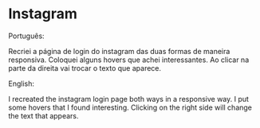 # Instagram

Português:

Recriei a página de login do instagram das duas formas de maneira responsiva. Coloquei alguns hovers que achei interessantes. Ao clicar na parte da direita vai trocar o texto que aparece.

English:

I recreated the instagram login page both ways in a responsive way. I put some hovers that I found interesting. Clicking on the right side will change the text that appears.
